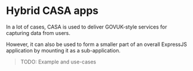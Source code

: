 # Hybrid CASA apps

In a lot of cases, CASA is used to deliver GOVUK-style services for capturing data from users.

However, it can also be used to form a smaller part of an overall ExpressJS application by mounting it as a sub-application.

> TODO: Example and use-cases
